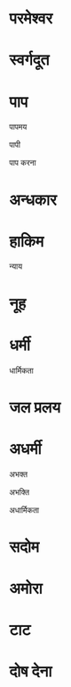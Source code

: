 #  परमेश्वर
#  स्‍वर्गदूत
#  पाप

 पापमय

 पापी

 पाप करना
#  अन्धकार
#  हाकिम

 न्याय
#  नूह
#  धर्मी

 धार्मिकता
#  जल प्रलय
#  अधर्मी

 अभक्त

 अभक्ति

 अधार्मिकता
#  सदोम
#  अमोरा
#  टाट
#  दोष देना